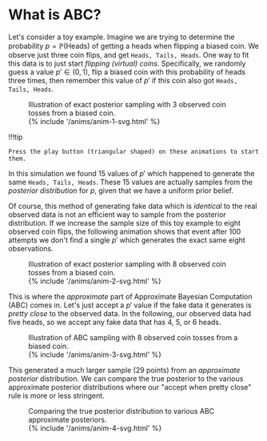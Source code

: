 # What is ABC?

Let's consider a toy example.
Imagine we are trying to determine the probability $p = \mathbb{P}(\text{Heads})$ of getting a heads when flipping a biased coin.
We observe just three coin flips, and get `Heads, Tails, Heads`.
One way to fit this data is to just start _flipping (virtual) coins_.
Specifically, we randomly guess a value $p' \in (0, 1)$, flip a biased coin with this probability of heads three times, then remember this value of $p'$ if this coin also got `Heads, Tails, Heads`.

<figure markdown>
  <figcaption>Illustration of exact posterior sampling with 3 observed coin tosses from a biased coin.</figcaption>
  {% include '/anims/anim-1-svg.html' %}  
</figure>

!!!tip

    Press the play button (triangular shaped) on these animations to start them.

In this simulation we found 15 values of $p'$ which happened to generate the same `Heads, Tails, Heads`.
These 15 values are actually samples from the _posterior distribution_ for $p$, given that we have a uniform prior belief.

Of course, this method of generating fake data which is _identical_ to the real observed data is not an efficient way to sample from the posterior distribution.
If we increase the sample size of this toy example to eight observed coin flips, the following animation shows that event after 100 attempts we don't find a single $p'$ which generates the exact same eight observations.

<figure markdown>
  <figcaption>Illustration of exact posterior sampling with 8 observed coin tosses from a biased coin.</figcaption>
  {% include '/anims/anim-2-svg.html' %}
</figure>

This is where the _approximate_ part of Approximate Bayesian Computation (ABC) comes in.
Let's just accept a $p'$ value if the fake data it generates is _pretty close_ to the observed data.
In the following, our observed data had five heads, so we accept any fake data that has 4, 5, or 6 heads.

<figure markdown>
  <figcaption>Illustration of ABC sampling with 8 observed coin tosses from a biased coin.</figcaption>
  {% include '/anims/anim-3-svg.html' %}
</figure>

This generated a much larger sample (29 points) from an _approximate posterior_ distribution.
We can compare the true posterior to the various approximate posterior distributions where our "accept when pretty close" rule is more or less stringent.

<figure markdown>
  <figcaption>Comparing the true posterior distribution to various ABC approximate posteriors.</figcaption>
  {% include '/anims/anim-4-svg.html' %}
</figure>
